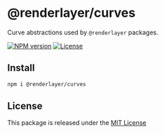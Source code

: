 # @renderlayer/curves

Curve abstractions used by `@renderlayer` packages.

[![NPM version][npm-badge]][npm-url]
[![License][license-badge]][license-url]

## Install

```bash
npm i @renderlayer/curves
```

## License

This package is released under the [MIT License][license-url]

[npm-badge]: https://img.shields.io/npm/v/@renderlayer/curves
[npm-url]: https://www.npmjs.com/package/@renderlayer/curves
[license-badge]: https://img.shields.io/npm/l/renderlayer.svg?cacheSeconds=2592000
[license-url]: https://github.com/epreston/renderlayer/blob/main/LICENSE
